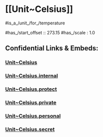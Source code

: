 ﻿
# [[Unit~Celsius]] 

#is_a_/unit_/for_/temperature 

#has_/start_offset :: 273.15 
#has_/scale : 1.0


## Confidential Links & Embeds: 

### [Unit~Celsius](/_public/Unit/SI-Unit/derived_Unit/Unit~Celsius.md) 

### [Unit~Celsius.internal](/_internal/Unit/SI-Unit/derived_Unit/Unit~Celsius.internal.md) 

### [Unit~Celsius.protect](/_protect/Unit/SI-Unit/derived_Unit/Unit~Celsius.protect.md) 

### [Unit~Celsius.private](/_private/Unit/SI-Unit/derived_Unit/Unit~Celsius.private.md) 

### [Unit~Celsius.personal](/_personal/Unit/SI-Unit/derived_Unit/Unit~Celsius.personal.md) 

### [Unit~Celsius.secret](/_secret/Unit/SI-Unit/derived_Unit/Unit~Celsius.secret.md) 

